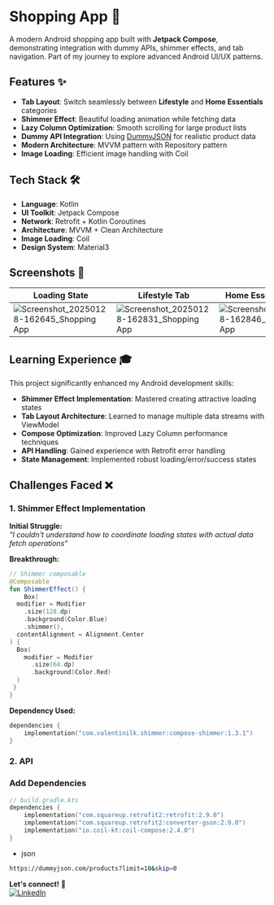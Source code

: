 # Shopping App 🛒 
 
A modern Android shopping app built with **Jetpack Compose**, demonstrating integration with dummy APIs, shimmer effects, and tab navigation. Part of my journey to explore advanced Android UI/UX patterns.

## Features ✨

- **Tab Layout**: Switch seamlessly between **Lifestyle** and **Home Essentials** categories
- **Shimmer Effect**: Beautiful loading animation while fetching data
- **Lazy Column Optimization**: Smooth scrolling for large product lists
- **Dummy API Integration**: Using [DummyJSON](https://dummyjson.com/) for realistic product data
- **Modern Architecture**: MVVM pattern with Repository pattern
- **Image Loading**: Efficient image handling with Coil

## Tech Stack 🛠️

- **Language**: Kotlin
- **UI Toolkit**: Jetpack Compose
- **Network**: Retrofit + Kotlin Coroutines
- **Architecture**: MVVM + Clean Architecture
- **Image Loading**: Coil
- **Design System**: Material3

## Screenshots 📸

| Loading State | Lifestyle Tab | Home Essentials Tab | Detail View |
|---------------|---------------|---------------------|-------------|
| ![Screenshot_20250128-162645_Shopping App](https://github.com/user-attachments/assets/eeb2e1be-7de5-4c44-9a20-bee12ff25f4b)| ![Screenshot_20250128-162831_Shopping App](https://github.com/user-attachments/assets/3b0eb275-90fb-4924-ad6b-be0a6d5bf440)| ![Screenshot_20250128-162846_Shopping App](https://github.com/user-attachments/assets/a65b424f-df9b-4ff6-8038-7791d4e9fe34)|![Screenshot_20250128-163051_Shopping App](https://github.com/user-attachments/assets/370f05e6-afc5-4f6b-8925-27a46a9ac8b2)|


## Learning Experience 🎓

This project significantly enhanced my Android development skills:
- **Shimmer Effect Implementation**: Mastered creating attractive loading states
- **Tab Layout Architecture**: Learned to manage multiple data streams with ViewModel
- **Compose Optimization**: Improved Lazy Column performance techniques
- **API Handling**: Gained experience with Retrofit error handling
- **State Management**: Implemented robust loading/error/success states

## Challenges Faced ❌

### 1. Shimmer Effect Implementation
**Initial Struggle:**  
_"I couldn't understand how to coordinate loading states with actual data fetch operations"_

**Breakthrough:**  
```kotlin
// Shimmer composable
@Composable
fun ShimmerEffect() {
    Box(
  modifier = Modifier
    .size(128.dp)
    .background(Color.Blue)
    .shimmer(),
  contentAlignment = Alignment.Center
) {
  Box(
    modifier = Modifier
      .size(64.dp)
      .background(Color.Red)
  )
 }
}

```

**Dependency Used:**
```kotlin
dependencies {
    implementation("com.valentinilk.shimmer:compose-shimmer:1.3.1")
}
```
### 2. API 

### Add Dependencies
```kotlin
// build.gradle.kts
dependencies {
    implementation("com.squareup.retrofit2:retrofit:2.9.0")
    implementation("com.squareup.retrofit2:converter-gson:2.9.0")
    implementation("io.coil-kt:coil-compose:2.4.0")
}
```
- json 
```bash
https://dummyjson.com/products?limit=10&skip=0
```

**Let's connect!** 🔗  
[![LinkedIn](https://img.shields.io/badge/LinkedIn-0077B5?style=flat&logo=linkedin&logoColor=white)](https://www.linkedin.com/in/shivam-kumar-79a851266?utm_source=share&utm_campaign=share_via&utm_content=profile&utm_medium=android_app)
